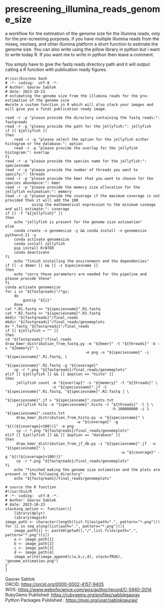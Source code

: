 # prescreening_illumina_reads_genome_size
a workflow for the estimation of the genome size for the illumina reads, only for the pre-screening purposes. if you have multiple illumina reads from the miseq, nextseq, and other illumina platform a short function to estimate the genome size. You can also write using the pillow library in python but i want to write today R. If you want me to write in python then leave a comment. 

You simply have to give the fastq reads directory path and it will output calling a R function with publication ready figures.

```
#!/usr/bin/env bash
# -*- coding:  utf-8 -*-
# Author: Gaurav Sablok
# date: 2023-10-23
# estimating the genome size from the illumina reads for the pre-estimation of the genome size
#wrote a custom function in R which will also stack your images and will give you a final publication ready image.

read -r -p "please provide the directory containing the fastq reads:": fastqreads
read -r -p "please provide the path for the jellyfish:": jellyfish
if [[ $jellyfish ]]
then
    read -r -p "please select the option for the jellyfish either histogram or the database:": option
    read -r -p "please provide the overlap for the jellyfish histogram:": overlap
fi
read -r -p "please provide the species name for the jellyfish:": speciesname
read -r -p "please provide the number of threads you want to specify:": threads
read -r -p "please provide the kmer that you want to choose for the species abundance:": kmer
read -r -p "please provide the memory size allocation for the jellyfish estimation:": memory
read -r -p "please provide the coverage if the maximum coverage is not provided then it will add the 100
            using the mathematical expression to the minimum coveage and will estimate:": coverage
if [[ -f "${jellyfish}" ]]
then
    echo "jellyfish is present for the genome size estimation"
else
    conda create -n genomesize -y && conda install -n genomesize python=3.11 -y
    conda activate genomesize
    conda install jellyfish
    pip install KrATER
    conda deactivate
fi 
    echo "finish installing the environment and the dependencies"
if [[ -z $kmer ]] && [[ -z $speciesname ]]
then 
    echo "sorry these parameters are needed for the pipeline and please provide these"
fi
conda activate genomesize
for i in "${fastqreads}"/*gz; 
    do 
        gunzip "${i}"
    done
cat *.R1.fastq >> "${speciesname}".R1.fastq
cat *.R2.fastq >> "${speciesname}".R2.fastq
mkdir "${fastqreads}"/final_reads
mkdir "${fastqreads}"/final_reads/genomeplots
mv *.fastq "${fastqreads}"/final_reads
if [[ $jellyfish = "" ]]
then
cd "${fastqreads}"/final_reads
draw_kmer_distribution_from_fastq.py -m "${kmer}" -t "${threads}" -b -s "${memory}" \
                                    -e png -o "${speciesname}" -i "${speciesname}".R1.fastq, \
                                                            "${speciesname}".R2.fastq -g "${coverage}"
    cp -r *.png "${fastqreads}/final_reads/genomeplots"
elif [[ $jellyfish ]] && [[ $option == "histo" ]]
then
     jellyfish count -m "${overlap}" -s "${memory}" -t "${threads}" \
                     -o "${speciesname}".jf -C "${speciesname}".R1.fastq, "${speciesname}".R2.fastq | \
                                                            "${speciesname}".jf > "${speciesname}".counts.txt
     jellyfish hito -o "{speciesname}".histo -t "${threads}" -l 1 \
                                                -h 100000000 -i 1 "${speciesname}".counts.txt
     draw_kmer_distribution_from_histo.py -o "${speciesname}" \
                                -w "${coverage}" -g "${((${coverage}+100))}" -e png
     cp -r *.png "${fastqreads}/final_reads/genomeplots"
elif [[ $jellyfish ]] && [[ $option == "database" ]]
then
     draw_kmer_distribution_from_jf_db.py -i "${speciesname}".jf  -o "${speciesname}" \
                                                    -w "${coverage}" -g "${((${coverage}+100))}"
     cp -r *.png "${fastqreads}/final_reads/genomeplots"
fi 
    echo "finished making the genome size estimation and the plots are present in the following directory"
    echo "${fastqreads}/final_reads/genomeplots"

# source the R function
#!/usr/bin/R
# -*- coding:  utf-8 -*-
# Author: Gaurav Sablok
# date: 2023-10-23
stacking_option <- function(){
    library(dplyr)
    library(magick)
image_path <- character(length(list.files(path=".", pattern="*.png")))
for (i in seq_along(list(path=".", pattern="*.png"))){
    image_path[i] <- paste0(getwd(),"/",list.files(path=".", pattern="*.png")[i])
    a <- image_path[1]
    b <- image_path[2]
    c <- image_path[3]
    d <- image_path[4]
    image_write(image_append(c(a,b,c,d), stack=TRUE), "genome_estimation.png")
}
}
```

Gaurav Sablok \
ORCID: https://orcid.org/0000-0002-4157-9405 \
WOS: https://www.webofscience.com/wos/author/record/C-5940-2014 \
RubyGems Published: https://rubygems.org/profiles/sablokgaurav \
Python Packages Published : https://pypi.org/user/sablokgaurav/
